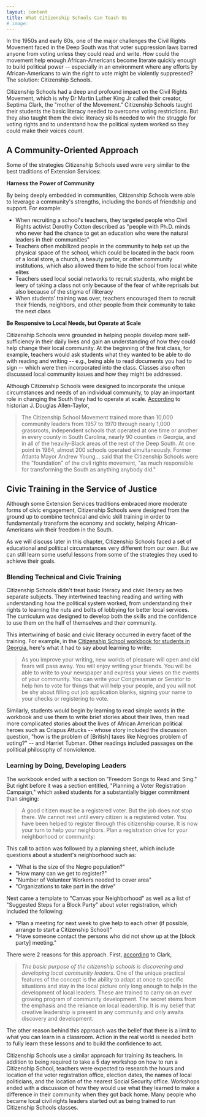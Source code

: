 ```yaml
---
layout: content
title: What Citizenship Schools Can Teach Us
# image:
---
```

In the 1950s and early 60s, one of the major challenges the Civil Rights Movement faced in the Deep South was that voter suppression laws barred anyone from voting unless they could read and write. How could the movement help enough African-Americans become literate quickly enough to build political power -- especially in an environment where any efforts by African-Americans to win the right to vote might be violently suppressed? The solution: Citizenship Schools.

Citizenship Schools had a deep and profound impact on the Civil Rights Movement, which is why Dr Martin Luther King Jr called their creator, Septima Clark, the "mother of the Movement." Citizenship Schools taught their students the basic literacy needed to overcome voting restrictions. But they also taught them the civic literacy skills needed to win the struggle for voting rights and to understand how the political system worked so they could make their voices count.

## A Community-Oriented Approach

Some of the strategies Citizenship Schools used were very similar to the best traditions of Extension Services:

__Harness the Power of Community__

By being deeply embedded in communities, Citizenship Schools were able to leverage a community's strengths, including the bonds of friendship and support. For example:
- When recruiting a school's teachers, they targeted people who Civil Rights activist Dorothy Cotton described as "people with Ph.D. minds who never had the chance to get an education who were the natural leaders in their communities"
- Teachers often mobilized people in the community to help set up the physical space of the school, which could be located in the back room of a local store, a church, a beauty parlor, or other community institutions, which also allowed them to hide the school from local white elites
- Teachers used local social networks to recruit students, who might be leery of taking a class not only because of the fear of white reprisals but also because of the stigma of illiteracy 
- When students' training was over, teachers encouraged them to recruit their friends, neighbors, and other people from their community to take the next class

__Be Responsive to Local Needs, but Operate at Scale__

Citizenship Schools were grounded in helping people develop more self-sufficiency in their daily lives and gain an understanding of how they could help change their local community. At the beginning of the first class, for example, teachers would ask students what they wanted to be able to do with reading and writing -- e.g., being able to read documents you had to sign -- which were then incorporated into the class. Classes also often discussed local community issues and how they might be addressed.

Although Citizenship Schools were designed to incorporate the unique circumstances and needs of an individual community, to play an important role in changing the South they had to operate at scale. [According](http://www.safero.org/articles/septima.html) to historian J. Douglas Allen-Taylor,

> The Citizenship School Movement trained more than 10,000 community leaders from 1957 to 1970 through nearly 1,000 grassroots, independent schools that operated at one time or another in every county in South Carolina, nearly 90 counties in Georgia, and in all of the heavily-Black areas of the rest of the Deep South. At one point in 1964, almost 200 schools operated simultaneously.  Former Atlanta Mayor Andrew Young… said that the Citizenship Schools were the "foundation" of the civil rights movement, "as much responsible for transforming the South as anything anybody did."

## Civic Training in the Service of Justice

Although some Extension Services traditions embraced more moderate forms of civic engagement, Citizenship Schools were designed from the ground up to combine technical and civic skill training in order to fundamentally transform the economy and society, helping African-Americans win their freedom in the South.

As we will discuss later in this chapter, Citizenship Schools faced a set of educational and political circumstances very different from our own. But we can still learn some useful lessons from some of the strategies they used to achieve their goals.

### Blending Technical and Civic Training

Citizenship Schools didn't treat basic literacy and civic literacy as two separate subjects. They intertwined teaching reading and writing with understanding how the political system worked, from understanding their rights to learning the nuts and bolts of lobbying for better local services. The curriculum was designed to develop both the skills and the confidence to use them on the half of themselves and their community.

This intertwining of basic and civic literacy occurred in every facet of the training. For example, in the [Citizenship School workbook for students in Georgia](https://www.crmvet.org/docs/cit_schools_workbook.pdf), here's what it had to say about learning to write:

> As you improve your writing, new worlds of pleasure will open and old fears will pass away. You will enjoy writing your friends. You will be able to write to your newspaper and express your views on the events of your community. You can write your Congressman or Senator to help him to vote for things that will help your people, and you will not be shy about filling out job application blanks, signing your name to your checks or registering to vote.

Similarly, students would begin by learning to read simple words in the workbook and use them to write brief stories about their lives, then read more complicated stories about the lives of African American political heroes such as Crispus Attucks  -- whose story included the discussion question, "how is the problem of [British] taxes like Negroes problem of voting?" -- and Harriet Tubman. Other readings included passages on the political philosophy of nonviolence.

### Learning by Doing, Developing Leaders

The workbook ended with a section on "Freedom Songs to Read and Sing." But right before it was a section entitled, "Planning a Voter Registration Campaign," which asked students for a substantially bigger commitment than singing:

> A good citizen must be a registered voter. But the job does not stop there. We cannot rest until every citizen is a registered voter. You have been helped to register through this citizenship course. It is now your turn to help your neighbors. Plan a registration drive for your neighborhood or community:

This call to action was followed by a planning sheet, which include questions about a student's neighborhood such as:

- "What is the size of the Negro population?"
- "How many can we get to register?"
- "Number of Volunteer Workers needed to cover area"
- "Organizations to take part in the drive" 

Next came a template to "Canvas your Neighborhood" as well as a list of "Suggested Steps for a Block Party" about voter registration, which included the following:

- "Plan a meeting for next week to give help to each other (if possible, arrange to start a Citizenship School)" 
- "Have someone contact the persons who did not show up at the [block party] meeting."

There were 2 reasons for this approach. First, [according](https://www.crmvet.org/info/cs.htm) to Clark,

> _The basic purpose of the citizenship schools is discovering and developing local community leaders_. One of the unique practical features of the concept is the ability to adapt at once to specific situations and stay in the local picture only long enough to help in the development of local leaders. These are trained to carry on an ever growing program of community development. The secret stems from the emphasis and the reliance on local leadership. It is my belief that creative leadership is present in any community and only awaits discovery and development.

The other reason behind this approach was the belief that there is a limit to what you can learn in a classroom. Action in the real world is needed both to fully learn these lessons and to build the confidence to act. 

Citizenship Schools use a similar approach for training its teachers. In addition to being required to take a 5 day workshop on how to run a Citizenship School, teachers were expected to research the hours and location of the voter registration office, election dates, the names of local politicians, and the location of the nearest Social Security office. Workshops ended with a discussion of how they would use what they learned to make a difference in their community when they got back home.  Many people who became local civil rights leaders started out as being trained to run Citizenship Schools classes.
